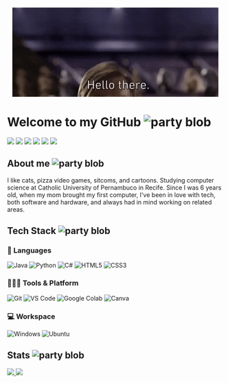 <p align="center">
  <img src="hellothere.gif">
</p>

# Welcome to my GitHub <img width="30" src="https://github.com/Luizinho771/luizinho771/assets/54192152/e1b4f801-d67a-4810-b332-82af44ce000e" alt="party blob" />
<a href="https://www.linkedin.com/in/luizpaulo771/" target="_blank"><img loading="lazy" src="https://img.shields.io/badge/-LinkedIn-%230077B5?style=for-the-badge&logo=linkedin&logoColor=white" target="_blank"></a>
<a href="https://www.instagram.com/luizlpaulo_/" target="_blank"><img loading="lazy" src="https://img.shields.io/badge/-Instagram-%23E4405F?style=for-the-badge&logo=instagram&logoColor=white" target="_blank"></a>
<a href = "mailto:luiz.paulo770@gmail.com"><img loading="lazy" src="https://img.shields.io/badge/Gmail-D14836?style=for-the-badge&logo=gmail&logoColor=white" target="_blank"></a>
<a href="https://www.youtube.com/@LuPaulo_" target="_blank"><img loading="lazy" src="https://img.shields.io/badge/YouTube-FF0000?style=for-the-badge&logo=youtube&logoColor=white" target="_blank"></a>
<a href="https://www.twitch.tv/lupaulo_" target="_blank"><img loading="lazy" src="https://img.shields.io/badge/Twitch-9146FF?style=for-the-badge&logo=twitch&logoColor=white" target="_blank"></a>
<a href="https://steamcommunity.com/id/luizpaulo7/" target="_blank"><img loading="lazy" src="https://img.shields.io/badge/steam-%23000000.svg?style=for-the-badge&logo=steam&logoColor=white" target="_blank"></a>

## About me <img width="30" src="https://github.com/Luizinho771/luizinho771/assets/54192152/1d1c2fee-5b06-46a7-867f-bf779bbadc16" alt="party blob" />
<p> I like cats, pizza video games, sitcoms, and cartoons. Studying computer science at Catholic University of Pernambuco in Recife. Since I was 6 years old, when my mom brought my first computer, I've been in love with tech, both software and hardware, and always had in mind working on related areas.</p>

## Tech Stack <img width="30" src="https://github.com/Luizinho771/luizinho771/assets/54192152/9047fad7-9551-4fbe-8144-2ffb0876c521" alt="party blob" />
### 🚀 Languages

![Java](https://img.shields.io/badge/java-%23ED8B00.svg?style=for-the-badge&logo=openjdk&logoColor=white)
![Python](https://img.shields.io/badge/Python-FFD43B?style=for-the-badge&logo=python&logoColor=306998)
![C#](https://img.shields.io/badge/c%23-%23239120.svg?style=for-the-badge&logo=csharp&logoColor=white)
![HTML5](https://img.shields.io/badge/HTML5-E34F26?style=for-the-badge&logo=html5&logoColor=white)
![CSS3](https://img.shields.io/badge/CSS3-1572B6?style=for-the-badge&logo=css3&logoColor=white)

### 🧑🏻‍💻 Tools & Platform

![Git](https://img.shields.io/badge/Git-F05032?style=for-the-badge&logo=git&logoColor=white)
![VS Code](https://img.shields.io/badge/Visual_Studio_Code-0078D4?style=for-the-badge&logo=visual%20studio%20code&logoColor=white)
![Google Colab](https://img.shields.io/badge/Colab-F9AB00?style=for-the-badge&logo=googlecolab&color=525252)
![Canva](https://img.shields.io/badge/Canva-%2300C4CC.svg?&style=for-the-badge&logo=Canva&logoColor=white)

### 💻 Workspace

![Windows](https://img.shields.io/badge/Windows-0078D6?style=for-the-badge&logo=windows&logoColor=white)
![Ubuntu](https://img.shields.io/badge/Ubuntu-E95420?style=for-the-badge&logo=ubuntu&logoColor=white)

## Stats <img width="30" src="https://github.com/Luizinho771/luizinho771/assets/54192152/39b80835-b210-4339-a90f-fa48f8150be2" alt="party blob" />
<div>
<a href="https://github.com/seu-usuário-aqui">
<img loading="lazy" height="180em" src="https://github-readme-stats.vercel.app/api/top-langs/?username=Luizinho771&layout=compact&langs_count=7&theme=dracula"/>
<img loading="lazy" height="180em" src="https://github-readme-stats.vercel.app/api?username=Luizinho771&show_icons=true&theme=dracula&include_all_commits=true&count_private=true"/>
</div

<!--
**Luizinho771/luizinho771** is a ✨ _special_ ✨ repository because its `README.md` (this file) appears on your GitHub profile.

Here are some ideas to get you started:

- 🔭 I’m currently working on ...
- 🌱 I’m currently learning ...
- 👯 I’m looking to collaborate on ...
- 🤔 I’m looking for help with ...
- 💬 Ask me about ...
- 📫 How to reach me: ...
- 😄 Pronouns: ...
- ⚡ Fun fact: ...
-->
